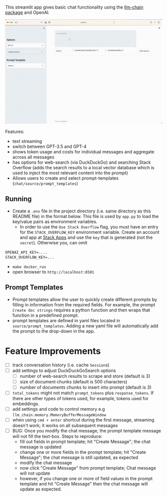 This streamlit app gives basic chat functionality using the [llm-chain package](https://github.com/shane-kercheval/llm-chain) and OpenAI.

![demo](./chat-demo.gif)

Features:

- text streaming
- switch between GPT-3.5 and GPT-4
- shows token usage and costs for individual messages and aggregate across all messages
- has options for web-search (via DuckDuckGo) and searching Stack Overflow (adds the search results to a local vector database which is used to inject the most relevant content into the prompt)
- Allows users to create and select prompt-templates (`chat/source/prompt_templates`)

## Running

- Create a `.env` file in the project directory (i.e. same directory as this README file) in the format below. This file is used by `app.py` to load the key/value pairs as environment variables.
    - In order to use the `Use Stack Overflow` flag, you must have an entry for the `STACK_OVERFLOW_KEY` environment variable. Create an account and app at [Stack Apps](https://stackapps.com/) and use the `key` that is generated (not the `secret`). Otherwise you, can omit
    
```
OPENAI_API_KEY=....
STACK_OVERFLOW_KEY=...
```

- `make docker_run`
- open browser to `http://localhost:8501`

## Prompt Templates

- Prompt templates allow the user to quickly create different prompts by filling in information from the required fields. For example, the prompt `Create doc strings` requires a python function and then wraps that function in a predefined prompt. 
- prompt templates are defined in yaml files located in `source/prompt_templates`. Adding a new yaml file will automatically add the prompt to the drop-down in the app.

# Feature Improvements

- [ ] track conversation history (i.e. cache `Session`s)
- [ ] add settings to adjust DuckDuckGoSearch options
    - [ ] number of web-search results to scrape and store (default is 3)
    - [ ] size of document chunks (default is 500 characters)
    - [ ] number of documents chunks to insert into prompt (default is 3)
- [ ] `total_tokens` might not match `prompt_tokens` plus `response_tokens`. If there are other types of tokens used, for example, tokens used for embeddings.
- [ ] add settings and code to control memory e.g `llm_chain.memory.MemoryBufferMessageWindow`
- [ ] when using `cmd + enter` shortcut during the first message, streaming doesn't work; it works on all subsequent messages
- [ ] BUG: Once you modify the chat message, the prompt template message will not fill the text-box. Steps to reproduce: 
    - fill out fields in prompt template; hit "Create Message"; the chat message is updated
    - change one or more fields in the prompt template; hit "Create Message"; the chat message is still updated, as expected
    - modify the chat message
    - now click "Create Message" from prompt template; Chat message will not update
    - however, if you change one or more of field values in the prompt template and hit "Create Message" then the chat message will update as expected.
